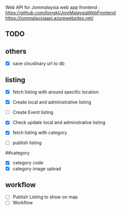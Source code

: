 Web API for Jommalaysia web app frontend : https://github.com/liongkj/JomMalaysiaWebFrontend
https://jommalaysiaapi.azurewebsites.net/

## TODO

## others

- [x] save cloudinary url to db

## listing

- [x] fetch listing with around specific location
- [x] Create local and administrative listing

- [ ] Create Event listing
- [x] Check update local and adminstrative listing
- [x] fetch listing with category
- [ ] publish listing

##category

- [x] category code
- [x] category image upload

## workflow

- [ ] Publish Listing to show on map
- [ ] Workflow

